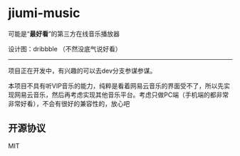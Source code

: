 # jiumi-music

可能是“**最好看**”的第三方在线音乐播放器

设计图：dribbble （不然没底气说好看）

-----

项目正在开发中，有兴趣的可以去dev分支参谋参谋。

本项目不具有听VIP音乐的能力，纯粹是看着网易云音乐的界面受不了，所以先实现网易云音乐，然后再考虑实现其他音乐平台。考虑只做PC端（手机端的都非常非常好看），不会有很好的兼容性的，放心吧

## 开源协议
MIT